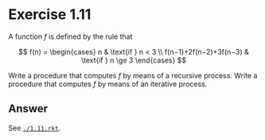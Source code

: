 # Exercise 1.11

A function $f$ is defined by the rule that

$$
f(n) =
\begin{cases}
n                      & \text{if } n < 3    \\
f(n−1)+2f(n−2)+3f(n−3) & \text{if } n \ge 3
\end{cases}
$$

Write a procedure that computes $f$ by means of a recursive process. Write a
procedure that computes $f$ by means of an iterative process.

## Answer

See [`./1.11.rkt`](./1.11.rkt).

